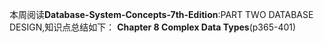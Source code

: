 本周阅读**Database-System-Concepts-7th-Edition**:PART TWO DATABASE DESIGN,知识点总结如下：
**Chapter 8 Complex Data Types**(p365-401)
